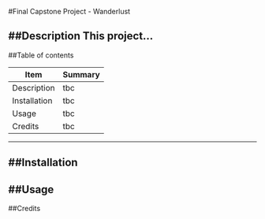 #Final Capstone Project - Wanderlust

##Description
This project...
-----

##Table of contents

| Item | Summary |
|------|---------|
| Description | tbc |
| Installation | tbc |
| Usage | tbc |
| Credits | tbc |
-----

##Installation
-----

##Usage
-----

##Credits



